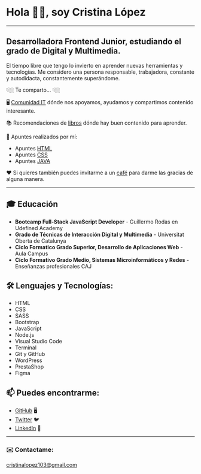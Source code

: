 # Hola 👋🏼, soy Cristina López

---

## Desarrolladora Frontend Junior, estudiando el grado de Digital y Multimedia.

El tiempo libre que tengo lo invierto en aprender nuevas herramientas y tecnologías. Me considero una persona responsable, trabajadora, constante y autodidacta, constantemente superándome.

👇🏼 Te comparto... 👇🏼

🖥 [Comunidad IT](https://discord.gg/5W4BaksSBY) dónde nos apoyamos, ayudamos y compartimos contenido interesante.

📚 Recomendaciones de [libros](https://drive.google.com/drive/folders/1HBsKKzQIl97g-DNexG0iRaL_ayxbR7bp?usp=sharing) dónde hay buen contenido para aprender.

📝 Apuntes realizados por mí:

- Apuntes [HTML](https://drive.google.com/drive/folders/1rh3tul1rsoiZ3EYSYJ4t9xM9hZa0s7JE?usp=sharing)
- Apuntes [CSS](https://drive.google.com/drive/folders/1iFCeWwP3ZFluX8d99fgC-JyvvkETijaH?usp=sharing)
- Apuntes [JAVA](https://drive.google.com/drive/folders/1MNXd2vE07tK5OMOjgNiZXRuOzRIRrw8H?usp=sharing)

❤️ Si quieres también puedes invitarme a un [café](https://www.buymeacoffee.com/criislopeez) para darme las gracias de alguna manera.

---

## 🎓 Educación

- **Bootcamp Full-Stack JavaScript Developer** - Guillermo Rodas en Udefined Academy
- **Grado de Técnicas de Interacción Digital y Multimedia** - Universitat Oberta de Catalunya
- **Ciclo Formatico Grado Superior, Desarrollo de Aplicaciones Web** - Aula Campus
- **Ciclo Formativo Grado Medio, Sistemas Microinformáticos y Redes** - Enseñanzas profesionales CAJ

## 🛠️ Lenguajes y Tecnologías:

- HTML
- CSS
- SASS
- Bootstrap
- JavaScript
- Node.js
- Visual Studio Code
- Terminal
- Git y GitHub
- WordPress
- PrestaShop
- Figma

## 📫 Puedes encontrarme:

- [GitHub](https://github.com/criislopeez) 🖥️
- [Twitter](https://twitter.com/criislopeez_) 🐦
- [LinkedIn](https://www.linkedin.com/in/cristinalopezherraiz/) 💼

---
### ✉️ Contactame: 
[cristinalopez103@gmail.com](mailto:cristinalopez103@gmail.com)
